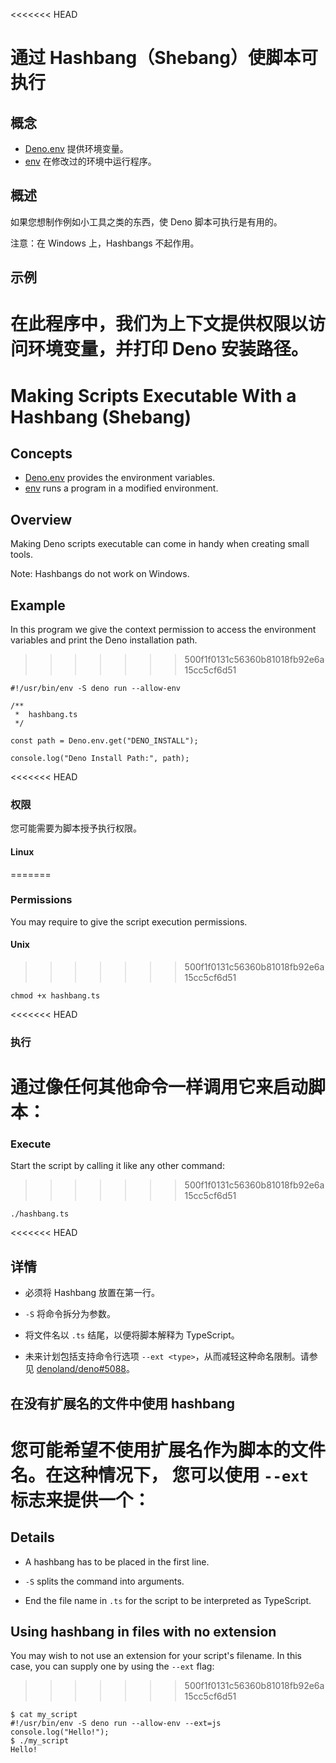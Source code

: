 <<<<<<< HEAD
# 通过 Hashbang（Shebang）使脚本可执行

## 概念

- [Deno.env] 提供环境变量。
- [env] 在修改过的环境中运行程序。

## 概述

如果您想制作例如小工具之类的东西，使 Deno 脚本可执行是有用的。

注意：在 Windows 上，Hashbangs 不起作用。

## 示例

在此程序中，我们为上下文提供权限以访问环境变量，并打印 Deno 安装路径。
=======
# Making Scripts Executable With a Hashbang (Shebang)

## Concepts

- [Deno.env] provides the environment variables.
- [env] runs a program in a modified environment.

## Overview

Making Deno scripts executable can come in handy when creating small tools.

Note: Hashbangs do not work on Windows.

## Example

In this program we give the context permission to access the environment
variables and print the Deno installation path.
>>>>>>> 500f1f0131c56360b81018fb92e6a15cc5cf6d51

```ts, ignore
#!/usr/bin/env -S deno run --allow-env

/**
 *  hashbang.ts
 */

const path = Deno.env.get("DENO_INSTALL");

console.log("Deno Install Path:", path);
```

<<<<<<< HEAD
### 权限

您可能需要为脚本授予执行权限。

#### Linux
=======
### Permissions

You may require to give the script execution permissions.

#### Unix
>>>>>>> 500f1f0131c56360b81018fb92e6a15cc5cf6d51

```shell
chmod +x hashbang.ts
```

<<<<<<< HEAD
### 执行

通过像任何其他命令一样调用它来启动脚本：
=======
### Execute

Start the script by calling it like any other command:
>>>>>>> 500f1f0131c56360b81018fb92e6a15cc5cf6d51

```shell
./hashbang.ts
```

<<<<<<< HEAD
## 详情

- 必须将 Hashbang 放置在第一行。

- `-S` 将命令拆分为参数。

- 将文件名以 `.ts` 结尾，以便将脚本解释为 TypeScript。

- 未来计划包括支持命令行选项 `--ext <type>`，从而减轻这种命名限制。请参见
  [denoland/deno#5088](https://github.com/denoland/deno/issues/5088)。

## 在没有扩展名的文件中使用 hashbang

您可能希望不使用扩展名作为脚本的文件名。在这种情况下， 您可以使用 `--ext`
标志来提供一个：
=======
## Details

- A hashbang has to be placed in the first line.

- `-S` splits the command into arguments.

- End the file name in `.ts` for the script to be interpreted as TypeScript.

## Using hashbang in files with no extension

You may wish to not use an extension for your script's filename. In this case,
you can supply one by using the `--ext` flag:
>>>>>>> 500f1f0131c56360b81018fb92e6a15cc5cf6d51

```shell, ignore
$ cat my_script
#!/usr/bin/env -S deno run --allow-env --ext=js
console.log("Hello!");
$ ./my_script
Hello!
```

[Deno.env]: /api?s=Deno.env
[env]: https://www.man7.org/linux/man-pages/man1/env.1.html
